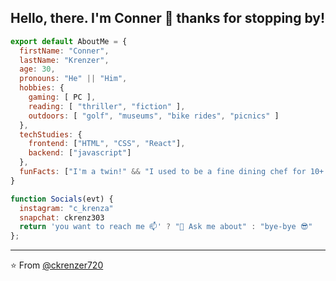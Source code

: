 ## Hello, there.   I'm **Conner** 👋 thanks for stopping by!

```javascript
export default AboutMe = {
  firstName: "Conner",
  lastName: "Krenzer",
  age: 30,
  pronouns: "He" || "Him",
  hobbies: {
    gaming: [ PC ],
    reading: [ "thriller", "fiction" ],
    outdoors: [ "golf", "museums", "bike rides", "picnics" ]
  },
  techStudies: {
    frontend: ["HTML", "CSS", "React"],
    backend: ["javascript"]
  },
  funFacts: ["I'm a twin!" && "I used to be a fine dining chef for 10+ years"]
}

function Socials(evt) {
  instagram: "c_krenza"
  snapchat: ckrenz303
  return 'you want to reach me 📫' ? "💬 Ask me about" : "bye-bye 😎"
};
```
---

⭐️ From [@ckrenzer720](https://github.com/ckrenzer720)
